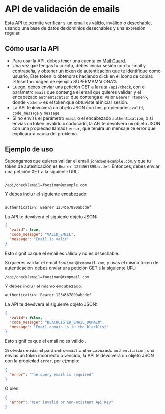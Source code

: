 # API de validación de emails

Esta API te permite verificar si un email es válido, inválido o desechable, usando una base de datos de dominios desechables y una expresión regular.

## Cómo usar la API

- Para usar la API, debes tener una cuenta en [Mail Guard](https://mail-guard.vercel.app/).
- Una vez que tengas tu cuenta, debes iniciar sesión con tu email y contraseña, y obtener un token de autenticación que te identifique como usuario, Este token lo obtendras haciendo click en el icono de copiar. %Insertar imagen de ejemplo SUPERMAMALONA%
- Luego, debes enviar una petición GET a la ruta `/api/check`, con el parámetro `email` que contenga el email que quieres validar, y el encabezado `authentication` que contenga el valor `Bearer <token>`, donde `<token>` es el token que obtuviste al iniciar sesión.
- La API te devolverá un objeto JSON con tres propiedades: `valid`, `code_message` y `message`.
- Si no envías el parámetro `email` o el encabezado `authentication`, o si envías un token inválido o caducado, la API te devolverá un objeto JSON con una propiedad llamada `error`, que tendrá un mensaje de error que explicará la causa del problema.

## Ejemplo de uso

Supongamos que quieres validar el email `johndoe@example.com`, y que tu token de autenticación es `Bearer 1234567890abcdef`. Entonces, debes enviar una petición GET a la siguiente URL:

```

/api/check?email=fooziman@example.com

```

Y debes incluir el siguiente encabezado:

```

authentication: Bearer 1234567890abcdef

```

La API te devolverá el siguiente objeto JSON:

```json
{
  "valid": true,
  "code_message": "VALID_EMAIL",
  "message": "Email is valid"
}
```

Esto significa que el email es válido y no es desechable.

Si quieres validar el email `fooziman@tempmail.com`, y usas el mismo token de autenticación, debes enviar una petición GET a la siguiente URL:

```
/api/check?email=fooziman@tempmail.com
```

Y debes incluir el mismo encabezado:

```
authentication: Bearer 1234567890abcdef
```

La API te devolverá el siguiente objeto JSON:

```json
{
  "valid": false,
  "code_message": "BLACKLISTED_EMAIL_DOMAIN",
  "message": "Email domain is in the blacklist"
}
```

Esto significa que el email no es válido .

Si olvidas enviar el parámetro `email` o el encabezado `authentication`, o si envías un token incorrecto o vencido, la API te devolverá un objeto JSON con la propiedad `error`, por ejemplo:

```json
{
  "error": "The query email is required"
}
```

O bien:

```json
{
  "error": "User invalid or non-existent Api Key"
}
```
